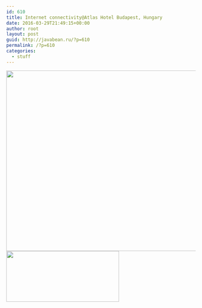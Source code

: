 ```yaml
---
id: 610
title: Internet connectivity@Atlas Hotel Budapest, Hungary
date: 2016-03-29T21:49:15+00:00
author: root
layout: post
guid: http://javabean.ru/?p=610
permalink: /?p=610
categories:
  - stuff
---
```

<img class="aligncenter" src="http://visit-hungary.com/site/upload/2009/05/47_atlas_hotel_500.jpg" alt="" width="640" height="480" />

<img class="aligncenter" src="http://www.speedtest.net/android/1823081331.png" alt="" width="300" height="135" />
